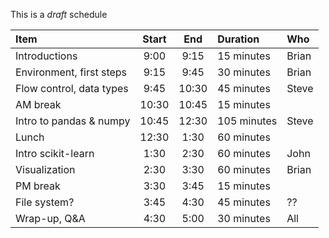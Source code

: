 This is a _draft_ schedule

| Item | Start | End | Duration | Who |
|:------|:-----:|:-----:|:----------|:--------|
| Introductions | 9:00 | 9:15 | 15 minutes | Brian |
| Environment, first steps | 9:15 | 9:45 | 30 minutes | Brian |
| Flow control, data types | 9:45 | 10:30 | 45 minutes | Steve |
| AM break | 10:30 | 10:45 | 15 minutes | |
| Intro to pandas & numpy | 10:45 | 12:30  | 105 minutes | Steve |
| Lunch | 12:30 | 1:30 | 60 minutes | |
| Intro scikit-learn | 1:30 | 2:30   | 60 minutes | John |
| Visualization | 2:30 | 3:30 | 60 minutes | Brian |
| PM break | 3:30 | 3:45 | 15 minutes | |
| File system? | 3:45 | 4:30 | 45 minutes | ?? |
| Wrap-up, Q&A | 4:30 | 5:00 | 30 minutes | All |
